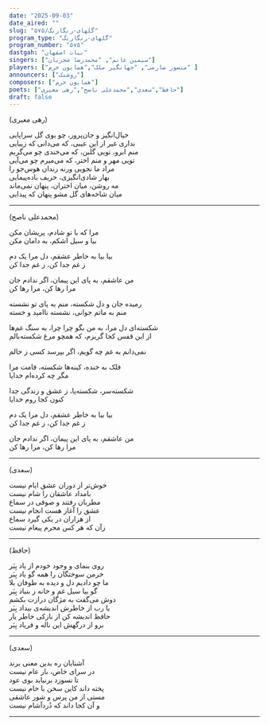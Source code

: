 ```yaml
---
date: "2025-09-03"
date_aired: ""
slug: "گلهای-رنگارنگ/۵۷۵"
program_type: "گلهای-رنگارنگ"
program_number: "۵۷۵"
dastgah: "بیات اصفهان"
singers: ["سیمین غانم", "محمدرضا شجریان"]
players: ["منصور صارمی", "جهانگیر ملک","همایون خرم" ]
announcers: ["روشنک"]
composers: ["همایون خرم"]
poets: ["حافظ","سعدی","محمدعلی ناصح","رهی معیری"]
draft: false
---
```



(رهی معیری)  

خیال‌انگیز و جان‌پرور، چو بوی گل سراپایی  
نداری غیر از این عیبی، که می‌دانی که زیبایی  
منم ابرو، تویی گلبن، که می‌خندی چو می‌گریم  
تویی مهر و منم اختر، که می‌میرم چو می‌آیی  
مراد ما نجویی ورنه رندان هوس‌جو را  
بهار شادی‌انگیزی، حریف باده‌پیمایی  
مه روشن، میان اختران، پنهان نمی‌ماند  
میان شاخه‌های گل مشو پنهان که پیدایی  

---  

(محمدعلی ناصح)  

مرا که با تو شادم، پریشان مکن  
بیا و سیل اشکم، به دامان مکن  

بیا بیا به خاطر عشقم، دل مرا یک دم  
ز غم جدا کن، ز غم جدا کن  

من عاشقم، به پای این پیمان، اگر ندادم جان  
مرا رها کن، مرا رها کن  

رمیده جان و دل شکسته، منم به پای تو نشسته  
منم به ماتم جوانی، نشسته ناامید و خسته  

شکسته‌ای دل مرا، به من بگو چرا چرا، به سنگ غم‌ها  
از این قفس کجا گریزم، که همچو مرغ شکسته‌بالم  

نمی‌دانم به غم چه گویم، اگر بپرسد کسی ز حالم  

فلک به خنده، کینه‌ها شکسته، قامت مرا  
مگر چه کرده‌ام خدایا  

شکسته‌سر، شکسته‌پا، ز عشق و زندگی جدا  
کنون کجا روم خدایا  

بیا بیا به خاطر عشقم، دل مرا یک دم  
ز غم جدا کن، ز غم جدا کن  

من عاشقم، به پای این پیمان، اگر ندادم جان  
مرا رها کن، مرا رها کن  

---  

(سعدی)

خوش‌تر از دوران عشق ایام نیست  
بامداد عاشقان را شام نیست  
مطربان رفتند و صوفی در سماع  
عشق را آغاز هست انجام نیست  
از هزاران در یکی گیرد سماع  
زآن که هر کس محرم پیغام نیست  

---

(حافظ)

روی بنمای و وجود خودم از یاد بِبَر  
خرمن سوختگان را همه گو باد بِبَر  
ما چو دادیم دل و دیده به طوفان بلا  
گو بیا سیل غم و خانه ز بنیاد بِبَر  
دوش می‌گفت به مژگان درازت بکشم  
یا رب از خاطرش اندیشه‌ی بیداد بِبَر  
حافظ اندیشه کن از نازکی خاطر یار  
برو از درگهش این ناله و فریاد بِبَر  

---

(سعدی)

آشنایان ره بدین معنی برند  
در سرای خاص، بار عام نیست  
تا نسوزد برنیاید بوی عود  
پخته داند کاین سخن با خام نیست  
مستی از من پرس و شور عاشقی  
و آن کجا داند که دُردآشام نیست  

---

